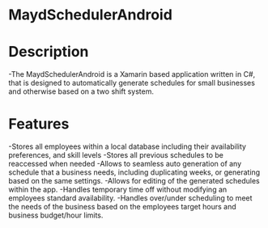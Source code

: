 # MaydSchedulerAndroid
# Description
-The MaydSchedulerAndroid is a Xamarin based application written in C#, that is designed to automatically generate schedules for small businesses and otherwise based on a two shift system.
# Features
-Stores all employees within a local database including their availability preferences, and skill levels
-Stores all previous schedules to be reaccessed when needed
-Allows to seamless auto generation of any schedule that a business needs, including duplicating weeks, or generating based on the same settings.
-Allows for editing of the generated schedules within the app.
-Handles temporary time off without modifying an employees standard availability.
-Handles over/under scheduling to meet the needs of the business based on the employees target hours and business budget/hour limits.
